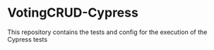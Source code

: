 # VotingCRUD-Cypress
This repository contains the tests and config for the execution of the Cypress tests
